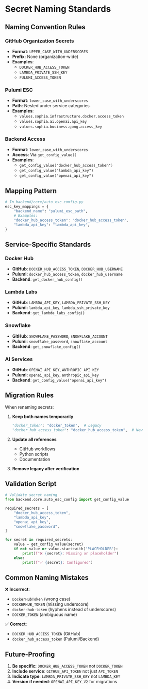 # Secret Naming Standards

## **Naming Convention Rules**

### **GitHub Organization Secrets**
- **Format**: `UPPER_CASE_WITH_UNDERSCORES`
- **Prefix**: None (organization-wide)
- **Examples**:
  - `DOCKER_HUB_ACCESS_TOKEN`
  - `LAMBDA_PRIVATE_SSH_KEY`
  - `PULUMI_ACCESS_TOKEN`

### **Pulumi ESC**
- **Format**: `lower_case_with_underscores`
- **Path**: Nested under service categories
- **Examples**:
  - `values.sophia.infrastructure.docker.access_token`
  - `values.sophia.ai.openai.api_key`
  - `values.sophia.business.gong.access_key`

### **Backend Access**
- **Format**: `lower_case_with_underscores`
- **Access**: Via `get_config_value()`
- **Examples**:
  - `get_config_value("docker_hub_access_token")`
  - `get_config_value("lambda_api_key")`
  - `get_config_value("openai_api_key")`

## **Mapping Pattern**

```python
# In backend/core/auto_esc_config.py
esc_key_mappings = {
    "backend_name": "pulumi_esc_path",
    # Examples:
    "docker_hub_access_token": "docker_hub_access_token",
    "lambda_api_key": "lambda_api_key",
}
```

## **Service-Specific Standards**

### **Docker Hub**
- **GitHub**: `DOCKER_HUB_ACCESS_TOKEN`, `DOCKER_HUB_USERNAME`
- **Pulumi**: `docker_hub_access_token`, `docker_hub_username`
- **Backend**: `get_docker_hub_config()`

### **Lambda Labs**
- **GitHub**: `LAMBDA_API_KEY`, `LAMBDA_PRIVATE_SSH_KEY`
- **Pulumi**: `lambda_api_key`, `lambda_ssh_private_key`
- **Backend**: `get_lambda_labs_config()`

### **Snowflake**
- **GitHub**: `SNOWFLAKE_PASSWORD`, `SNOWFLAKE_ACCOUNT`
- **Pulumi**: `snowflake_password`, `snowflake_account`
- **Backend**: `get_snowflake_config()`

### **AI Services**
- **GitHub**: `OPENAI_API_KEY`, `ANTHROPIC_API_KEY`
- **Pulumi**: `openai_api_key`, `anthropic_api_key`
- **Backend**: `get_config_value("openai_api_key")`

## **Migration Rules**

When renaming secrets:

1. **Keep both names temporarily**
   ```python
   "docker_token": "docker_token",  # Legacy
   "docker_hub_access_token": "docker_hub_access_token",  # New
   ```

2. **Update all references**
   - GitHub workflows
   - Python scripts
   - Documentation

3. **Remove legacy after verification**

## **Validation Script**

```python
# Validate secret naming
from backend.core.auto_esc_config import get_config_value

required_secrets = [
    "docker_hub_access_token",
    "lambda_api_key",
    "openai_api_key",
    "snowflake_password",
]

for secret in required_secrets:
    value = get_config_value(secret)
    if not value or value.startswith("PLACEHOLDER"):
        print(f"❌ {secret}: Missing or placeholder")
    else:
        print(f"✅ {secret}: Configured")
```

## **Common Naming Mistakes**

❌ **Incorrect**:
- `DockerHubToken` (wrong case)
- `DOCKERHUB_TOKEN` (missing underscore)
- `docker-hub-token` (hyphens instead of underscores)
- `DOCKER_TOKEN` (ambiguous name)

✅ **Correct**:
- `DOCKER_HUB_ACCESS_TOKEN` (GitHub)
- `docker_hub_access_token` (Pulumi/Backend)

## **Future-Proofing**

1. **Be specific**: `DOCKER_HUB_ACCESS_TOKEN` not `DOCKER_TOKEN`
2. **Include service**: `GITHUB_API_TOKEN` not just `API_TOKEN`
3. **Indicate type**: `LAMBDA_PRIVATE_SSH_KEY` not `LAMBDA_KEY`
4. **Version if needed**: `OPENAI_API_KEY_V2` for migrations 